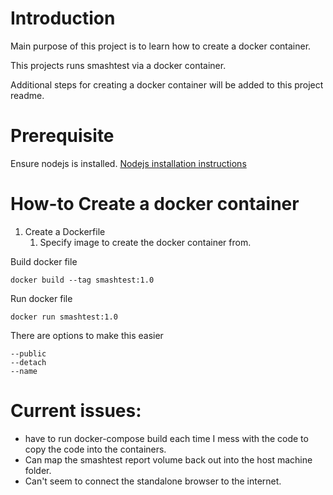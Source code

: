# Introduction

Main purpose of this project is to learn how to create a docker container.

This projects runs smashtest via a docker container.

Additional steps for creating a docker container will be added to this project readme.

# Prerequisite

Ensure nodejs is installed. [Nodejs installation instructions](https://github.com/nodesource/distributions/blob/master/README.md)

# How-to Create a docker container

1. Create a Dockerfile
   1. Specify image to create the docker container from.

Build docker file

```
docker build --tag smashtest:1.0
```

Run docker file 

```
docker run smashtest:1.0
```

There are options to make this easier

```
--public
--detach
--name
```

# Current issues:
- have to run docker-compose build each time I mess with the code to copy the code into the containers.
- Can map the smashtest report volume back out into the host machine folder.
- Can't seem to connect the standalone browser to the internet.